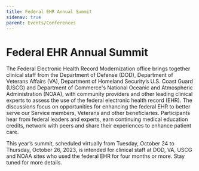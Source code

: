 ```yaml
---
title: Federal EHR Annual Summit
sidenav: true
parent: Events/Conferences
---
```

# Federal EHR Annual Summit

The Federal Electronic Health Record Modernization office brings together clinical staff from the Department of Defense (DOD), Department of Veterans Affairs (VA), Department of Homeland Security’s U.S. Coast Guard (USCG) and Department of Commerce's National Oceanic and Atmospheric Administration (NOAA), with community providers and other leading clinical experts to assess the use of the federal electronic health record (EHR). The discussions focus on opportunities for enhancing the federal EHR to better serve our Service members, Veterans and other beneficiaries. Participants hear from federal leaders and experts, earn continuing medical education credits, network with peers and share their experiences to enhance patient care.

This year’s summit, scheduled virtually from Tuesday, October 24 to Thursday, October 26, 2023, is intended for clinical staff at DOD, VA, USCG and NOAA sites who used the federal EHR for four months or more. Stay tuned for more details. 
